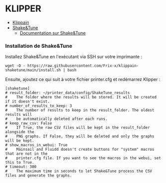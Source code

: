 # KLIPPER
* [Klippain](https://github.com/Frix-x/klippain)
* [Shake&Tune](https://github.com/Frix-x/klippain-shaketune)
	* [Documentation sur Shake&Tune](https://github.com/Frix-x/klippain-shaketune/blob/main/docs/README.md) 


### Installation de Shake&Tune
Installez Shake&Tune en l'exécutant via SSH sur votre imprimante :

    wget -O - https://raw.githubusercontent.com/Frix-x/klippain-shaketune/main/install.sh | bash

Ensuite, ajoutez ce qui suit à votre fichier printer.cfg et redémarrez Klipper :

    [shaketune]
    # result_folder: ~/printer_data/config/ShakeTune_results
    #    The folder where the results will be stored. It will be created if it doesn't exist.
    # number_of_results_to_keep: 3
    #    The number of results to keep in the result_folder. The oldest results will
    #    be automatically deleted after each runs.
    # keep_raw_csv: False
    #    If True, the raw CSV files will be kept in the result_folder alongside the
    #    PNG graphs. If False, they will be deleted and only the graphs will be kept.    
    # show_macros_in_webui: True
    #    Mainsail and Fluidd doesn't create buttons for "system" macros that are not in the
    #    printer.cfg file. If you want to see the macros in the webui, set this to True.
    # timeout: 300
    #    The maximum time in seconds to let Shake&Tune process the CSV files and generate the graphs.
